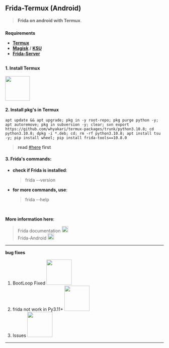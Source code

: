## Frida-Termux (Android)
> **Frida on android with Termux**.

###

**Requirements**
 - **[Termux](https://github.com/HardcodedCat/termux-monet/releases)** </br>
 - **[Magisk](https://github.com/topjohnwu/Magisk/releases/download/v25.2/Magisk-v25.2.apk)** / **[KSU](https://github.com/whyakari/kernel_Moe_ginkgo)**
 - **[Frida-Server](https://github.com/frida/frida/releases/download/15.2.2/frida-server-15.2.2-android-arm64.xz)**

##

#### 1. Install Termux <br><br> [<img src="https://raw.githubusercontent.com/HardcodedCat/termux-monet/master/art/ic_monet_dark.svg#gh-dark-mode-only" width="78">](https://github.com/HardcodedCat/termux-monet/releases)    

#### 2. Install pkg's in Termux
    apt update && apt upgrade; pkg in -y root-repo; pkg purge python -y; apt autoremove; pkg in subversion -y; clear; svn export https://github.com/whyakari/termux-packages/trunk/python3.10.8; cd python3.10.8; dpkg -i *.deb; cd; rm -rf python3.10.8; apt install tsu -y; pip install wheel; pip install frida-tools==10.8.0
> **read** [#here](https://github.com/whyakari/frida-termux/issues/3#issue-1762058184) **first**

#### 3. Frida's commands:
 - **check if Frida is installed**:
   > frida --version
 - **for more commands, use**:
   > frida --help

<br>

__More information here__:
  > Frida documentation [<img src="https://avatars.githubusercontent.com/u/4073090?s=200&v=4" width="20x100">](https://frida.re/docs) </br>
  > Frida-Android [<img src="https://avatars.githubusercontent.com/u/4073090?s=200&v=4" width="20x100">](https://frida.re/docs/examples/android/) <br>
  > [](https://github.com/frida)

-----
__bug fixes__ <br>
   1. BootLoop Fixed [<img src="https://img.shields.io/badge/GitHub-100000?style=for-the-badge&logo=github&logoColor=white" width="80x100">](https://github.com/whyakari/Frida-Termux/issues/1#issue-1331129541)
   2. frida not work in Py3.11+ [<img src="https://img.shields.io/badge/GitHub-100000?style=for-the-badge&logo=github&logoColor=white" width="80x100">](https://github.com/whyakari/Frida-Termux/issues/3#issue-1762058184)
   3. Issues [<img src="https://img.shields.io/badge/GitHub-100000?style=for-the-badge&logo=github&logoColor=white" width="80x100">](https://github.com/whyakari/Frida-Termux/issues/)

----
